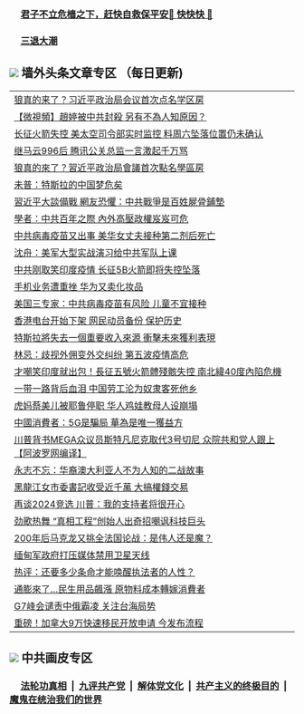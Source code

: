 
 ### &nbsp;&nbsp;&nbsp;&nbsp; [君子不立危樯之下，赶快自救保平安🍎 快快快 📩](https://github.com/pwgy/td/blob/master/README.md)

 ### &nbsp;&nbsp;&nbsp;&nbsp; [三退大潮](https://ww3.xkide.work/?key=zuuelqyfglsfjmgm&pin=65881581&ag=ogQuit&from=pw2) 

## <img src="https://img.icons8.com/cute-clipart/2x/circled-right.png"> 墙外头条文章专区 （每日更新)

<Table>
<tr><td colspan="2" align="left"><a href="https://www.catoke.work/?name=c1407788&key=molzvippzwjkxywc&from=pw2">狼真的来了？习近平政治局会议首次点名学区房</a></td></tr>
<tr><td colspan="2" align="left"><a href="https://www.catoke.work/?name=c1407689&key=molzvippzwjkxywc&from=pw2">【微視頻】趙婷被中共封殺 另有不為人知原因？
</a></td></tr>
<tr><td colspan="2" align="left"><a href="https://www.catoke.work/?name=c1407791&key=molzvippzwjkxywc&from=pw2">长征火箭失控 美太空司令部实时监控 料周六坠落位置仍未确认</a></td></tr>
<tr><td colspan="2" align="left"><a href="https://www.catoke.work/?name=c1407818&key=molzvippzwjkxywc&from=pw2">继马云996后 腾讯公关总监一言激起千万骂</a></td></tr>
<tr><td colspan="2" align="left"><a href="https://www.catoke.work/?name=c1407752&key=molzvippzwjkxywc&from=pw2">狼真的來了？習近平政治局會議首次點名學區房
</a></td></tr>
<tr><td colspan="2" align="left"><a href="https://www.catoke.work/?name=c1407805&key=molzvippzwjkxywc&from=pw2">未普：特斯拉的中国梦危矣</a></td></tr>
<tr><td colspan="2" align="left"><a href="https://www.catoke.work/?name=c1407742&key=molzvippzwjkxywc&from=pw2">習近平大談備戰 網友恐懼：中共戰爭是百姓屍骨鋪墊
</a></td></tr>
<tr><td colspan="2" align="left"><a href="https://www.catoke.work/?name=c1407763&key=molzvippzwjkxywc&from=pw2">學者：中共百年之際 內外高壓政權岌岌可危
</a></td></tr>
<tr><td colspan="2" align="left"><a href="https://www.catoke.work/?name=c1407785&key=molzvippzwjkxywc&from=pw2">中共病毒疫苗又出事 美华女丈夫接种第二剂后死亡</a></td></tr>
<tr><td colspan="2" align="left"><a href="https://www.catoke.work/?name=c1407811&key=molzvippzwjkxywc&from=pw2">沈舟：美军大型实战演习给中共军队上课</a></td></tr>
<tr><td colspan="2" align="left"><a href="https://www.catoke.work/?name=c1407851&key=molzvippzwjkxywc&from=pw2">中共刚取笑印度疫情 长征5B火箭即将失控坠落</a></td></tr>
<tr><td colspan="2" align="left"><a href="https://www.catoke.work/?name=c1407790&key=molzvippzwjkxywc&from=pw2">手机业务遭重挫 华为又卖化妆品</a></td></tr>
<tr><td colspan="2" align="left"><a href="https://www.catoke.work/?name=c1407786&key=molzvippzwjkxywc&from=pw2">美国三专家：中共病毒疫苗有风险 儿童不宜接种</a></td></tr>
<tr><td colspan="2" align="left"><a href="https://www.catoke.work/?name=c1407815&key=molzvippzwjkxywc&from=pw2">香港电台开始下架 网民动员备份 保护历史</a></td></tr>
<tr><td colspan="2" align="left"><a href="https://www.catoke.work/?name=c1407694&key=molzvippzwjkxywc&from=pw2">特斯拉將失去一個重要收入來源 衝擊未來獲利表現
</a></td></tr>
<tr><td colspan="2" align="left"><a href="https://www.catoke.work/?name=c1407806&key=molzvippzwjkxywc&from=pw2">林忌：歧视外佣变外交纠纷 第五波疫情高危</a></td></tr>
<tr><td colspan="2" align="left"><a href="https://www.catoke.work/?name=c1407691&key=molzvippzwjkxywc&from=pw2">才嘲笑印度就出包！長征五號火箭體殘骸失控 南北緯40度內陷危機
</a></td></tr>
<tr><td colspan="2" align="left"><a href="https://www.catoke.work/?name=c1407816&key=molzvippzwjkxywc&from=pw2">一带一路背后血泪 中国劳工沦为奴隶客死他乡</a></td></tr>
<tr><td colspan="2" align="left"><a href="https://www.catoke.work/?name=c1407866&key=molzvippzwjkxywc&from=pw2">虎妈蔡美儿被耶鲁停职 华人鸡娃教母人设崩塌</a></td></tr>
<tr><td colspan="2" align="left"><a href="https://www.catoke.work/?name=c1407743&key=molzvippzwjkxywc&from=pw2">中國消費者：5G是騙局 華為是唯一獲益方
</a></td></tr>
<tr><td colspan="2" align="left"><a href="https://www.catoke.work/?name=c1407789&key=molzvippzwjkxywc&from=pw2">川普背书MEGA众议员斯特凡尼克取代3号切尼 众院共和党人跟上【阿波罗网编译】</a></td></tr>
<tr><td colspan="2" align="left"><a href="https://www.catoke.work/?name=c1407817&key=molzvippzwjkxywc&from=pw2">永志不忘：华裔澳大利亚人不为人知的二战故事</a></td></tr>
<tr><td colspan="2" align="left"><a href="https://www.catoke.work/?name=c1407764&key=molzvippzwjkxywc&from=pw2">黑龍江女市委書記收受近千萬 大搞權錢交易
</a></td></tr>
<tr><td colspan="2" align="left"><a href="https://www.catoke.work/?name=c1407783&key=molzvippzwjkxywc&from=pw2">再谈2024竞选 川普：我的支持者将很开心</a></td></tr>
<tr><td colspan="2" align="left"><a href="https://www.catoke.work/?name=c1407784&key=molzvippzwjkxywc&from=pw2">劲歌热舞 “真相工程”创始人出奇招嘲讽科技巨头</a></td></tr>
<tr><td colspan="2" align="left"><a href="https://www.catoke.work/?name=c1407865&key=molzvippzwjkxywc&from=pw2">200年后马克龙又挑全法国论战：是伟人还是魔？</a></td></tr>
<tr><td colspan="2" align="left"><a href="https://www.catoke.work/?name=c1407792&key=molzvippzwjkxywc&from=pw2">缅甸军政府打压媒体禁用卫星天线</a></td></tr>
<tr><td colspan="2" align="left"><a href="https://www.catoke.work/?name=c1407867&key=molzvippzwjkxywc&from=pw2">热评：还要多少条命才能唤醒执法者的人性？</a></td></tr>
<tr><td colspan="2" align="left"><a href="https://www.catoke.work/?name=c1407710&key=molzvippzwjkxywc&from=pw2">通膨來了…民生用品飆漲 原物料成本轉嫁消費者
</a></td></tr>
<tr><td colspan="2" align="left"><a href="https://www.catoke.work/?name=c1407810&key=molzvippzwjkxywc&from=pw2">G7峰会谴责中俄霸凌 关注台海局势</a></td></tr>
<tr><td colspan="2" align="left"><a href="https://www.catoke.work/?name=c1407775&key=molzvippzwjkxywc&from=pw2">重磅！加拿大9万快速移民开放申请 今发布流程</a></td></tr>
 </Table>

 ## <img src="https://img.icons8.com/cute-clipart/2x/circled-right.png"> 中共画皮专区
 ### &nbsp;&nbsp;&nbsp;&nbsp; [法轮功真相](https://github.com/begood0513/basic/blob/master/README.md) &nbsp;|&nbsp; [九评共产党](https://github.com/begood0513/9ping.md/blob/master/README.md) &nbsp;|&nbsp; [解体党文化](https://github.com/begood0513/jtdwh.md/blob/master/README.md)   &nbsp;|&nbsp; [共产主义的终极目的](https://github.com/begood0513/gczydzjmd.md/blob/master/README.md) &nbsp;|&nbsp; [魔鬼在统治我们的世界](https://github.com/begood0513/gczydzjmd.md/blob/master/README.md) 
